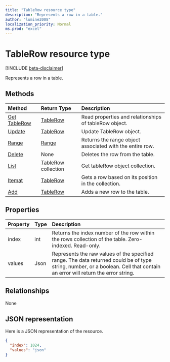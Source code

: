```yaml
---
title: "TableRow resource type"
description: "Represents a row in a table."
author: "lumine2008"
localization_priority: Normal
ms.prod: "excel"
---
```


# TableRow resource type

[!INCLUDE [beta-disclaimer](../../includes/beta-disclaimer.md)]

Represents a row in a table.


## Methods

| Method		   | Return Type	|Description|
|:---------------|:--------|:----------|
|[Get TableRow](../api/tablerow-get.md) | [TableRow](tablerow.md) |Read properties and relationships of tableRow object.|
|[Update](../api/tablerow-update.md) | [TableRow](tablerow.md)	|Update TableRow object. |
|[Range](../api/tablerow-range.md)|[Range](range.md)|Returns the range object associated with the entire row.|
|[Delete](../api/tablerow-delete.md)|None|Deletes the row from the table.|
|[List](../api/tablerow-list.md) | [TableRow](tablerow.md) collection |Get tableRow object collection. |
|[Itemat](../api/tablerowcollection-itemat.md)|[TableRow](tablerow.md)|Gets a row based on its position in the collection.|
|[Add](../api/tablerowcollection-add.md)|[TableRow](tablerow.md)|Adds a new row to the table.|

## Properties
| Property	   | Type	|Description|
|:---------------|:--------|:----------|
|index|int|Returns the index number of the row within the rows collection of the table. Zero-indexed. Read-only.|
|values|Json|Represents the raw values of the specified range. The data returned could be of type string, number, or a boolean. Cell that contain an error will return the error string.|

## Relationships
None


## JSON representation

Here is a JSON representation of the resource.

<!-- {
  "blockType": "resource",
  "optionalProperties": [

  ],
  "@odata.type": "microsoft.graph.tableRow"
}-->

```json
{
  "index": 1024,
  "values": "json"
}

```

<!-- uuid: 8fcb5dbc-d5aa-4681-8e31-b001d5168d79
2015-10-25 14:57:30 UTC -->
<!--
{
  "type": "#page.annotation",
  "description": "TableRow resource",
  "keywords": "",
  "section": "documentation",
  "tocPath": "",
  "suppressions": [
    "Error: /api-reference/beta/resources/tablerow.md:\r\n      Exception processing links.\r\n    System.ArgumentException: Link Definition was null. Link text: !INCLUDE [beta-disclaimer](../../includes/beta-disclaimer.md)\r\n      at ApiDoctor.Validation.DocFile.get_LinkDestinations()\r\n      at ApiDoctor.Validation.DocSet.ValidateLinks(Boolean includeWarnings, String[] relativePathForFiles, IssueLogger issues, Boolean requireFilenameCaseMatch, Boolean printOrphanedFiles)"
  ]
}
-->
